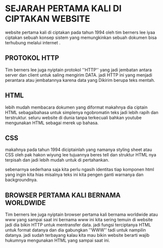 
# SEJARAH PERTAMA KALI DI CIPTAKAN WEBSITE
website  pertama kali di ciptakan  pada tahun 1994 oleh tim berners lee
iyaa ciptakan sebuah konsep sistem yang memungkinkan sebuah dokumen 
bisa terhubung melalui internet .

## PROTOKOL HTTP
Tim berners lee juga nyiptain protokol ''HTTP'' yang jadi jembatan antara server dan client untuk
saling mengirim DATA. jadi HTTP ini yang menjadi perantara atau jembatannya karena 
data yang Dikirim berupa teks mentah. 

## HTML
lebih mudah membacara dokumen yang diformat makahnya dia ciptain HTML sebagaibahasa untuk simplenya ngobromatin teks jadi lebih rapih dan terstruktur. seluru website di dunia tanpa terkecuali bahkan  youtube  mengunakan HTML  sebagai merek up bahasa.

## CSS
makahnya pada tahun 1994 diciptainlah yang namanya styling sheet atau CSS 
oleh pak hakon wiyung lee tujuannya beres tell dan struktur HTML nya terpisah
dan jadi lebih mudah untuk di pertahankan.

sebenarnya sederhana saja kita perlu ngasih identitas tiap komponen html yang ingin kita hias misalnya teks ini kita pengen ganti warnanya dan backgroundnya.

## BROWSER PERTAMA KALI  BERNAMA WORLDWIDE
Tim berners lee juga nyiptain browser pertama kali bernama worldwide atau www yang sampai
saat ini bernama www  ini kita sering temuin di website jadi dia bikin HTTP untuk mentransfer data.
jadi fungsi terciptanya HTML untuk format datanya dan dia gabungkan ''WWW'' tadi untuk nampilin datanya. jadi sudah terbayang kalau  kita mau bikin website berarti wajib hukumnya mengunakan HTML yang sampai saat ini.


